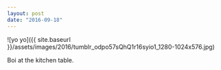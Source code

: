 ```yaml
---
layout: post
date: "2016-09-18"
---
```


![yo yo]({{ site.baseurl }}/assets/images/2016/tumblr_odpo57sQhQ1r16syio1_1280-1024x576.jpg)

Boi at the kitchen table.
